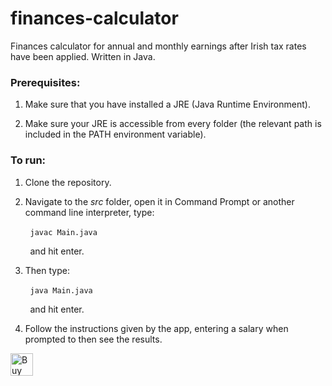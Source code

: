 # finances-calculator
Finances calculator for annual and monthly earnings after Irish tax rates have been applied. Written in Java.

### Prerequisites:

1. Make sure that you have installed a JRE (Java Runtime Environment).

2. Make sure your JRE is accessible from every folder (the relevant path is included in the PATH environment variable).

### To run:

1. Clone the repository.

2. Navigate to the _src_ folder, open it in Command Prompt or another command line interpreter, type:

&nbsp;&nbsp;&nbsp;&nbsp;&nbsp;&nbsp;&nbsp;&nbsp;`javac Main.java`

&nbsp;&nbsp;&nbsp;&nbsp;&nbsp;&nbsp;&nbsp;&nbsp;and hit enter.

3. Then type:

&nbsp;&nbsp;&nbsp;&nbsp;&nbsp;&nbsp;&nbsp;&nbsp;`java Main.java`

&nbsp;&nbsp;&nbsp;&nbsp;&nbsp;&nbsp;&nbsp;&nbsp;and hit enter.

4. Follow the instructions given by the app, entering a salary when prompted to then see the results.

<a href='https://ko-fi.com/scaulfield7' target='_blank'><img height='36' style='border:0px;height:36px;' src='https://storage.ko-fi.com/cdn/kofi1.png?v=3' border='0' alt='Buy me a coffee at ko-fi.com' /></a>

